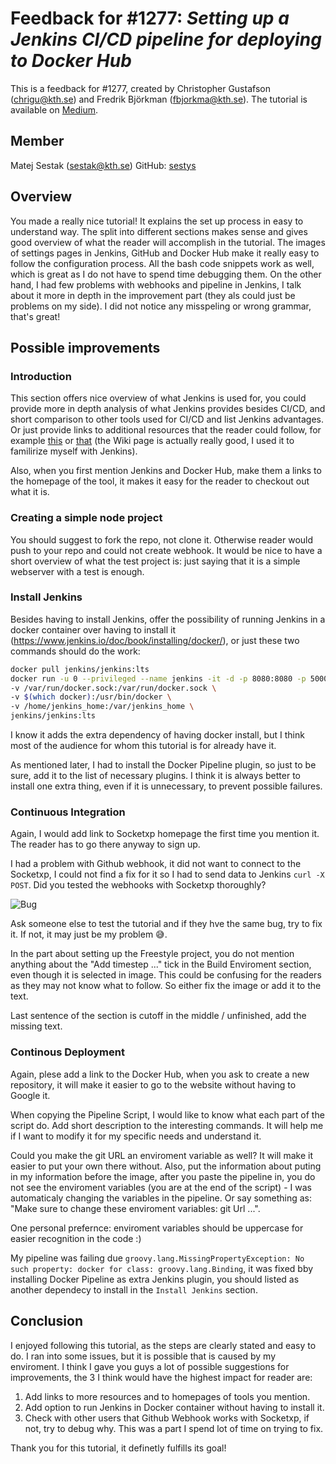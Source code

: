 # Feedback for #1277: *Setting up a Jenkins CI/CD pipeline for deploying to Docker Hub*
This is a feedback for #1277, created by Christopher Gustafson (chrigu@kth.se) and Fredrik Björkman (fbjorkma@kth.se). 
The tutorial is available on [Medium](https://christophergustafson.medium.com/creating-a-jenkins-ci-cd-pipeline-45bf747643b5).

## Member
Matej Sestak (sestak@kth.se)
GitHub: [sestys](https://github.com/sestys)

## Overview
You made a really nice tutorial! It explains the set up process in easy to understand way.
The split into different sections makes sense and gives good overview of what the reader will accomplish in the tutorial.
The images of settings pages in Jenkins, GitHub and Docker Hub make it really easy to follow the configuration process. 
All the bash code snippets work as well, which is great as I do not have to spend time debugging them. On the other hand, I had few problems with webhooks and pipeline in Jenkins, I talk about it more in depth in the improvement part (they als could just be problems on my side).
I did not notice any misspeling or wrong grammar, that's great!


## Possible improvements

### Introduction
This section offers nice overview of what Jenkins is used for, you could provide more in depth analysis of what Jenkins provides besides CI/CD, and short comparison to other tools used for CI/CD and list Jenkins advantages. Or just provide links to additional resources that the reader could follow, for example [this](https://www.infoworld.com/article/3239666/what-is-jenkins-the-ci-server-explained.html) or [that](https://en.wikipedia.org/wiki/Jenkins_(software)) (the Wiki page is actually really good, I used it to familirize myself with Jenkins).

Also, when you first mention Jenkins and Docker Hub, make them a links to the homepage of the tool, it makes it easy for the reader to checkout out what it is.

### Creating a simple node project
You should suggest to fork the repo, not clone it. Otherwise reader would push to your repo and could not create webhook.
It would be nice to have a short overview of what the test project is: just saying that it is a simple webserver with a test is enough.

### Install Jenkins
Besides having to install Jenkins, offer the possibility of running Jenkins in a docker container over having to install it (https://www.jenkins.io/doc/book/installing/docker/), or just these two commands should do the work: 
```bash
docker pull jenkins/jenkins:lts
docker run -u 0 --privileged --name jenkins -it -d -p 8080:8080 -p 50000:50000 \
-v /var/run/docker.sock:/var/run/docker.sock \
-v $(which docker):/usr/bin/docker \
-v /home/jenkins_home:/var/jenkins_home \
jenkins/jenkins:lts
```
I know it adds the extra dependency of having docker install, but I think most of the audience for whom this tutorial is for already have it.

As mentioned later, I had to install the Docker Pipeline plugin, so just to be sure, add it to the list of necessary plugins. I think it is always better to install one extra thing, even if it is unnecessary, to prevent possible failures.


### Continuous Integration
Again, I would add link to Socketxp homepage the first time you mention it. The reader has to go there anyway to sign up.

I had a problem with Github webhook, it did not want to connect to the Socketxp, I could not find a fix for it so I had to send data to Jenkins `curl -X POST`. Did you tested the webhooks with Socketxp thoroughly? 

![Bug](https://github.com/sestys/devops-course/raw/d55d63cd98529ac51da470a4d49342bb5b506e58/contributions/feedback/sestak/socket-problem.png)

Ask someone else to test the tutorial and if they hve the same bug, try to fix it. If not, it may just be my problem 😅️.

In the part about setting up the Freestyle project, you do not mention anything about the "Add timestep ..." tick in the Build Enviroment section, even though it is selected in image.
This could be confusing for the readers as they may not know what to follow. So either fix the image or add it to the text. 
 
Last sentence of the section is cutoff in the middle / unfinished, add the missing text.

### Continous Deployment
Again, plese add a link to the Docker Hub, when you ask to create a new repository, it will make it easier to go to the website without having to Google it.

When copying the Pipeline Script, I would like to know what each part of the script do. Add short description to the interesting commands. It will help me if I want to modify it for my specific needs and understand it.

Could you make the git URL an enviroment variable as well? It will make it easier to put your own there without.
Also, put the information about puting in my information before the image, after you paste the pipeline in, you do not see the enviroment variables (you are at the end of the script) - I was automaticaly changing the variables in the pipeline. Or say something as: "Make sure to change these enviroment variables: git Url ...". 

One personal prefernce: enviroment variables should be uppercase for easier recognition in the code :)

My pipeline was failing due `groovy.lang.MissingPropertyException: No such property: docker for class: groovy.lang.Binding`, it was fixed bby installing Docker Pipeline as extra Jenkins plugin, you should listed as another dependecy to install in the `Install Jenkins` section.

## Conclusion
I enjoyed following this tutorial, as the steps are clearly stated and easy to do. I ran into some issues, but it is possible that is caused by my enviroment. 
I think I gave you guys a lot of possible suggestions for improvements, the 3 I think would have the highest impact for reader are:
1. Add links to more resources and to homepages of tools you mention.
2. Add option to run Jenkins in Docker container without having to install it.
3. Check with other users that Github Webhook works with Socketxp, if not, try to debug why. This was a part I spend lot of time on trying to fix.

Thank you for this tutorial, it definetly fulfills its goal!
